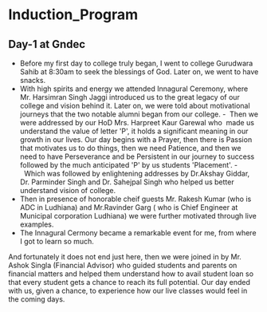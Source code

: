 # Induction_Program
## Day-1 at Gndec

- Before my first day to college truly began, I went to college Gurudwara Sahib at 8:30am to seek the blessings of God. Later on, we went to have snacks.
- With high spirits and energy we attended Innagural Ceremony, where Mr. Harsimran Singh Jaggi introduced us to the great legacy of our college and vision behind it. Later on, we were told about motivational journeys that the two notable alumni began from our college.
-  Then we were addressed by our HoD Mrs. Harpreet Kaur Garewal who  made us understand the value of letter 'P', it holds a significant meaning in our growth in our lives. Our day begins with a Prayer, then there is Passion that motivates us to do things, then we need Patience, and then we need to have Perseverance and be Persistent in our journey to success followed by the much anticipated 'P' by us students 'Placement'.
-  Which was followed by enlightening addresses by Dr.Akshay Giddar, Dr. Parminder Singh and Dr. Sahejpal Singh who helped us better understand vision of college.
- Then in presence of honorable cheif guests Mr. Rakesh Kumar (who is ADC in Ludhiana) and Mr.Ravinder Garg ( who is Chief Engineer at Municipal corporation Ludhiana) we were further motivated through live examples.
- The Innagural Cermony became a remarkable event for me, from where I got to learn so much.
 
And fortunately it does not end just here, then we were joined in by Mr. Ashok Singla (Financial Advisor) who guided students and parents on financial matters and helped them understand how to avail student loan so that every student gets a chance to reach its full potential.
Our day ended with us, given a chance, to experience how our live classes would feel in the coming days.
